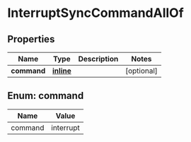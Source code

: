 
# InterruptSyncCommandAllOf

## Properties
Name | Type | Description | Notes
------------ | ------------- | ------------- | -------------
**command** | [**inline**](#CommandEnum) |  |  [optional]


<a name="CommandEnum"></a>
## Enum: command
Name | Value
---- | -----
command | interrupt



